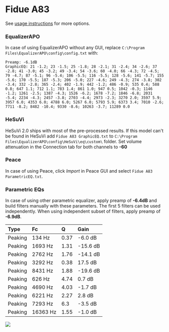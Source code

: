 # Fidue A83
See [usage instructions](https://github.com/jaakkopasanen/AutoEq#usage) for more options.

### EqualizerAPO
In case of using EqualizerAPO without any GUI, replace `C:\Program Files\EqualizerAPO\config\config.txt`
with:
```
Preamp: -6.1dB
GraphicEQ: 21 -1.2; 23 -1.5; 25 -1.8; 28 -2.1; 31 -2.4; 34 -2.6; 37 -2.8; 41 -3.0; 45 -3.2; 49 -3.4; 54 -3.6; 60 -4.0; 66 -4.3; 72 -4.5; 79 -4.7; 87 -5.1; 96 -5.4; 106 -5.5; 116 -5.5; 128 -5.6; 141 -5.7; 155 -5.6; 170 -5.5; 187 -5.3; 206 -5.0; 227 -4.6; 249 -4.3; 274 -3.8; 302 -3.4; 332 -2.8; 365 -2.4; 402 -1.9; 442 -1.2; 486 -0.9; 535 0.4; 588 0.8; 647 1.1; 712 1.1; 783 1.4; 861 1.0; 947 0.5; 1042 -0.3; 1146 -1.2; 1261 -2.5; 1387 -4.3; 1526 -6.2; 1678 -7.2; 1846 -6.8; 2031 -5.4; 2234 -4.3; 2457 -3.8; 2703 -4.4; 2973 -2.3; 3270 2.0; 3597 5.9; 3957 6.0; 4353 6.0; 4788 6.0; 5267 6.0; 5793 5.9; 6373 3.4; 7010 -2.6; 7711 -8.2; 8482 -10.4; 9330 -8.6; 10263 -3.7; 11289 0.0
```

### HeSuVi
HeSuVi 2.0 ships with most of the pre-processed results. If this model can't be found in HeSuVi add
`Fidue A83 GraphicEQ.txt` to `C:\Program Files\EqualizerAPO\config\HeSuVi\eq\custom\` folder.
Set volume attenuation in the Connection tab for both channels to **-60**

### Peace
In case of using Peace, click *Import* in Peace GUI and select `Fidue A83 ParametricEQ.txt`.

### Parametric EQs
In case of using other parametric equalizer, apply preamp of **-6.4dB** and build filters manually
with these parameters. The first 5 filters can be used independently.
When using independent subset of filters, apply preamp of **-6.9dB**.

| Type    | Fc       |    Q | Gain     |
|:--------|:---------|:-----|:---------|
| Peaking | 134 Hz   | 0.37 | -6.0 dB  |
| Peaking | 1693 Hz  | 1.31 | -15.6 dB |
| Peaking | 2762 Hz  | 1.76 | -14.1 dB |
| Peaking | 3292 Hz  | 0.38 | 17.5 dB  |
| Peaking | 8431 Hz  | 1.88 | -19.6 dB |
| Peaking | 626 Hz   | 4.74 | 0.7 dB   |
| Peaking | 4690 Hz  | 4.03 | -1.7 dB  |
| Peaking | 6221 Hz  | 2.27 | 2.8 dB   |
| Peaking | 7293 Hz  | 6.3  | -3.5 dB  |
| Peaking | 16363 Hz | 1.55 | -1.0 dB  |

![](https://raw.githubusercontent.com/jaakkopasanen/AutoEq/master/results/innerfidelity/sbaf-serious/Fidue%20A83/Fidue%20A83.png)